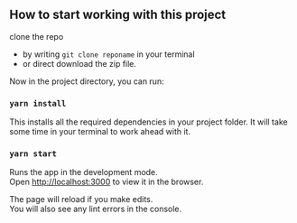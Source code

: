 ## How to start working with this project

clone the repo

- by writing `git clone reponame` in your terminal
- or direct download the zip file.

Now in the project directory, you can run:

### `yarn install`

This installs all the required dependencies in your project folder.
It will take some time in your terminal to work ahead with it.

### `yarn start`

Runs the app in the development mode.<br />
Open [http://localhost:3000](http://localhost:3000) to view it in the browser.

The page will reload if you make edits.<br />
You will also see any lint errors in the console.
